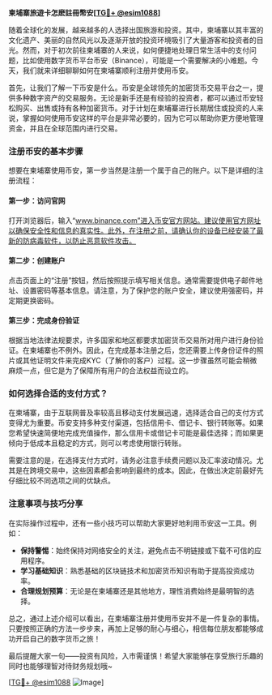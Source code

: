 **柬埔寨旅遊卡怎麽註冊幣安[[TG💪+ @esim1088](https://t.me/s/esim1088)]**

随着全球化的发展，越来越多的人选择出国旅游和投资。其中，柬埔寨以其丰富的文化遗产、美丽的自然风光以及逐渐开放的投资环境吸引了大量游客和投资者的目光。然而，对于初次前往柬埔寨的人来说，如何便捷地处理日常生活中的支付问题，比如使用数字货币平台币安（Binance），可能是一个需要解决的小难题。今天，我们就来详细聊聊如何在柬埔寨顺利注册并使用币安。

首先，让我们了解一下币安是什么。币安是全球领先的加密货币交易平台之一，提供多种数字资产的交易服务。无论是新手还是有经验的投资者，都可以通过币安轻松购买、出售或持有各种加密货币。对于计划在柬埔寨进行长期居住或投资的人来说，掌握如何使用币安这样的平台是非常必要的，因为它可以帮助你更方便地管理资金，并且在全球范围内进行交易。

### 注册币安的基本步骤

想要在柬埔寨使用币安，第一步当然是注册一个属于自己的账户。以下是详细的注册流程：

#### 第一步：访问官网
打开浏览器后，输入“www.binance.com”进入币安官方网站。建议使用官方网址以确保安全性和信息的真实性。此外，在注册之前，请确认你的设备已经安装了最新的防病毒软件，以防止恶意软件攻击。

#### 第二步：创建账户
点击页面上的“注册”按钮，然后按照提示填写相关信息。通常需要提供电子邮件地址、设置密码等基本信息。请注意，为了保护您的账户安全，建议使用强密码，并定期更换密码。

#### 第三步：完成身份验证
根据当地法律法规要求，许多国家和地区都要求加密货币交易所对用户进行身份验证。在柬埔寨也不例外。因此，在完成基本注册之后，您还需要上传身份证件的照片或其他证明文件来完成KYC（了解你的客户）过程。这一步骤虽然可能会稍微麻烦一点，但它是为了保障所有用户的合法权益而设立的。

### 如何选择合适的支付方式？

在柬埔寨，由于互联网普及率较高且移动支付发展迅速，选择适合自己的支付方式变得尤为重要。币安支持多种支付渠道，包括信用卡、借记卡、银行转账等。如果您希望快速简便地完成充值操作，那么信用卡或借记卡可能是最佳选择；而如果更倾向于低成本且稳定的方式，则可以考虑使用银行转账。

需要注意的是，在选择支付方式时，请务必注意手续费问题以及汇率波动情况。尤其是在跨境交易中，这些因素都会影响到最终的成本。因此，在做出决定前最好先仔细比较不同选项之间的优缺点。

### 注意事项与技巧分享

在实际操作过程中，还有一些小技巧可以帮助大家更好地利用币安这一工具。例如：
- **保持警惕**：始终保持对网络安全的关注，避免点击不明链接或下载不可信的应用程序。
- **学习基础知识**：熟悉基础的区块链技术和加密货币知识有助于提高投资成功率。
- **合理规划预算**：无论是在柬埔寨还是其他地方，理性消费始终是最明智的选择。

总之，通过上述介绍可以看出，在柬埔寨注册并使用币安并不是一件复杂的事情。只要按照正确的方法一步步来，再加上足够的耐心与细心，相信每位朋友都能够成功开启自己的数字货币之旅！

最后提醒大家一句——投资有风险，入市需谨慎！希望大家能够在享受旅行乐趣的同时也能够理智对待财务规划哦~

[[TG💪+ @esim1088](https://t.me/s/esim1088) ![Image](https://i.postimg.cc/4NQfJmqS/Snipaste-2025-05-13-00-14-12.png)]